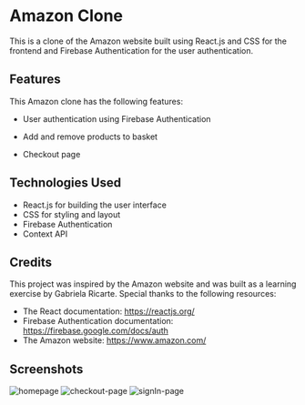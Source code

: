 # Amazon Clone

This is a clone of the Amazon website built using React.js and CSS for the frontend and Firebase Authentication for the user authentication.

## Features

This Amazon clone has the following features:

- User authentication using Firebase Authentication

- Add and remove products to basket

- Checkout page

## Technologies Used

- React.js for building the user interface
- CSS for styling and layout
- Firebase Authentication
- Context API 

## Credits

This project was inspired by the Amazon website and was built as a learning exercise by Gabriela Ricarte. Special thanks to the following resources:

- The React documentation: https://reactjs.org/
- Firebase Authentication documentation: https://firebase.google.com/docs/auth
- The Amazon website: https://www.amazon.com/

## Screenshots
![homepage](https://user-images.githubusercontent.com/104357417/228279650-c1d900d3-546c-4115-b8f2-f3764593aec8.PNG)
![checkout-page](https://user-images.githubusercontent.com/104357417/228279661-46c71b31-d504-4fb7-9cb6-49db52c35e2f.PNG)
![signIn-page](https://user-images.githubusercontent.com/104357417/228279676-9b1acb72-2daa-442b-bfc1-a4639b1a7f36.PNG)
